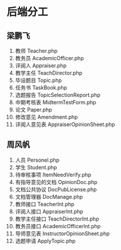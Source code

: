 ﻿# 后端分工


## 梁鹏飞
1. 教师 Teacher.php
2. 教务员 AcademicOfficer.php
3. 评阅人 Appraiser.php
4. 教学主任 TeachDirector.php
5. 毕设题目 Topic.php
6. 任务书 TaskBook.php
7. 选题报告 TopicSelectionReport.php
8. 中期考核表 MidtermTestForm.php
9. 论文 Paper.php
10. 修改意见 Amendment.php
11. 评阅人意见表 AppraiserOpinionSheet.php


## 周风帆
1. 人员 Personel.php
2. 学生 Student.php
3. 待审核事项 ItemNeedVerify.php
4. 有指导意见的文档 OpinionDoc.php
5. 文档公共协议 DocPubLicense.php
6. 文档管理器 DocManage.php
7. 教师接口 TeacherInt.php
8. 评阅人接口 AppraiserInt.php
9. 教学主任接口 TeachDirectorInt.php
10. 教务员接口 AcademicOfficerInt.php
11. 导师意见表 InstructorOpinionSheet.php
12. 选题申请 ApplyTopic.php
